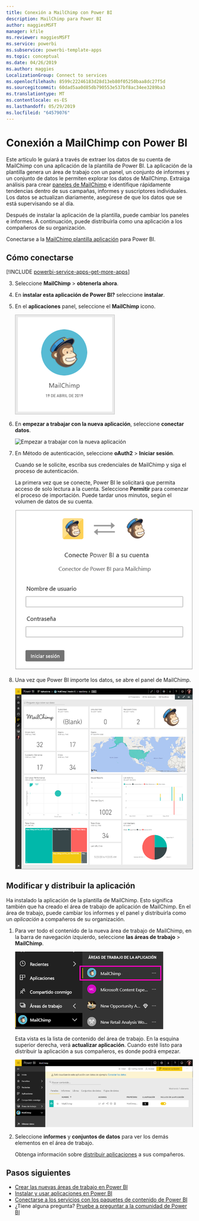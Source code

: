 ```yaml
---
title: Conexión a MailChimp con Power BI
description: MailChimp para Power BI
author: maggiesMSFT
manager: kfile
ms.reviewer: maggiesMSFT
ms.service: powerbi
ms.subservice: powerbi-template-apps
ms.topic: conceptual
ms.date: 04/26/2019
ms.author: maggies
LocalizationGroup: Connect to services
ms.openlocfilehash: 8599c22246183d28d13eb80f05250baa8dc27f5d
ms.sourcegitcommit: 60dad5aa0d85db790553e537bf8ac34ee3289ba3
ms.translationtype: MT
ms.contentlocale: es-ES
ms.lasthandoff: 05/29/2019
ms.locfileid: "64579076"
---
```

# <a name="connect-to-mailchimp-with-power-bi"></a>Conexión a MailChimp con Power BI
Este artículo le guiará a través de extraer los datos de su cuenta de MailChimp con una aplicación de la plantilla de Power BI. La aplicación de la plantilla genera un área de trabajo con un panel, un conjunto de informes y un conjunto de datos le permiten explorar los datos de MailChimp. Extraiga análisis para crear [paneles de MailChimp](https://powerbi.microsoft.com/integrations/mailchimp) e identifique rápidamente tendencias dentro de sus campañas, informes y suscriptores individuales. Los datos se actualizan diariamente, asegúrese de que los datos que se está supervisando se al día.

Después de instalar la aplicación de la plantilla, puede cambiar los paneles e informes. A continuación, puede distribuirla como una aplicación a los compañeros de su organización.

Conectarse a la [MailChimp plantilla aplicación](https://app.powerbi.com/getdata/services/mailchimp) para Power BI.

## <a name="how-to-connect"></a>Cómo conectarse

[!INCLUDE [powerbi-service-apps-get-more-apps](./includes/powerbi-service-apps-get-more-apps.md)]

3. Seleccione **MailChimp** \> **obtenerla ahora**.
4. En **instalar esta aplicación de Power BI?** seleccione **instalar**.
4. En el **aplicaciones** panel, seleccione el **MailChimp** icono.

    ![Icono de la aplicación de Power BI MailChimp](media/service-connect-to-mailchimp/power-bi-connect-mailchimp.png)

6. En **empezar a trabajar con la nueva aplicación**, seleccione **conectar datos**.

    ![Empezar a trabajar con la nueva aplicación](media/service-tutorial-connect-to-github/power-bi-github-app-tutorial-connect-data.png)

1. En Método de autenticación, seleccione **oAuth2** \> **Iniciar sesión**.
   
    Cuando se le solicite, escriba sus credenciales de MailChimp y siga el proceso de autenticación.
   
    La primera vez que se conecte, Power BI le solicitará que permita acceso de solo lectura a la cuenta. Seleccione **Permitir** para comenzar el proceso de importación. Puede tardar unos minutos, según el volumen de datos de su cuenta.
   
    ![Conector de Power BI para MailChimp](media/service-connect-to-mailchimp/allow.png)

5. Una vez que Power BI importe los datos, se abre el panel de MailChimp.
   
    ![Panel de Power BI MailChimp](media/service-connect-to-mailchimp/power-bi-mailchimp-dashboard.png)

## <a name="modify-and-distribute-your-app"></a>Modificar y distribuir la aplicación

Ha instalado la aplicación de la plantilla de MailChimp. Esto significa también que ha creado el área de trabajo de aplicación de MailChimp. En el área de trabajo, puede cambiar los informes y el panel y distribuirla como un *aplicación* a compañeros de su organización. 

1. Para ver todo el contenido de la nueva área de trabajo de MailChimp, en la barra de navegación izquierdo, seleccione **las áreas de trabajo** > **MailChimp**. 

    ![Área de trabajo de MailChimp en el panel de navegación izquierdo](media/service-connect-to-mailchimp/power-bi-mailchimp-left-nav.png)

    Esta vista es la lista de contenido del área de trabajo. En la esquina superior derecha, verá **actualizar aplicación**. Cuando esté listo para distribuir la aplicación a sus compañeros, es donde podrá empezar.

    ![Lista de contenido de MailChimp](media/service-connect-to-mailchimp/power-bi-mailchimp-content-list.png)

2. Seleccione **informes** y **conjuntos de datos** para ver los demás elementos en el área de trabajo. 

    Obtenga información sobre [distribuir aplicaciones](service-create-distribute-apps.md) a sus compañeros.

## <a name="next-steps"></a>Pasos siguientes

* [Crear las nuevas áreas de trabajo en Power BI](service-create-the-new-workspaces.md)
* [Instalar y usar aplicaciones en Power BI](consumer/end-user-apps.md)
* [Conectarse a los servicios con los paquetes de contenido de Power BI](service-connect-to-services.md)
* ¿Tiene alguna pregunta? [Pruebe a preguntar a la comunidad de Power BI](http://community.powerbi.com/)

